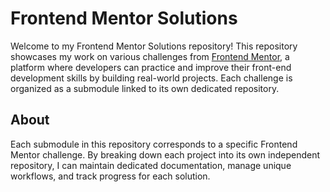 # Frontend Mentor Solutions

Welcome to my Frontend Mentor Solutions repository! This repository showcases my work on various challenges from [Frontend Mentor](https://www.frontendmentor.io/), a platform where developers can practice and improve their front-end development skills by building real-world projects. Each challenge is organized as a submodule linked to its own dedicated repository.

## About

Each submodule in this repository corresponds to a specific Frontend Mentor challenge. By breaking down each project into its own independent repository, I can maintain dedicated documentation, manage unique workflows, and track progress for each solution.
